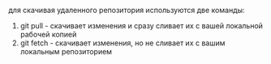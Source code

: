для скачивая удаленного репозитория используются две команды:
1. git pull - скачивает изменения и сразу сливает их с вашей локальной рабочей копией
2. git fetch - скачивает изменения, но не сливает их с вашим локальным репозиторием

